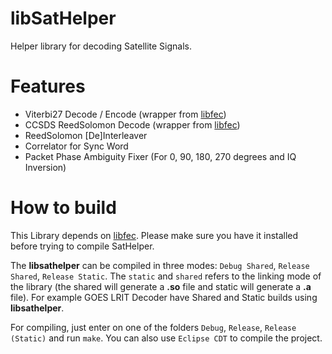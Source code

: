 libSatHelper
==================

Helper library for decoding Satellite Signals.

Features
=========

*   Viterbi27 Decode / Encode (wrapper from [libfec](https://github.com/quiet/libfec))
*   CCSDS ReedSolomon Decode (wrapper from [libfec](https://github.com/quiet/libfec))
*   ReedSolomon [De]Interleaver
*   Correlator for Sync Word
*   Packet Phase Ambiguity Fixer (For 0, 90, 180, 270 degrees and IQ Inversion)

How to build
============

This Library depends on [libfec](https://github.com/quiet/libfec). Please make sure you have it installed before trying to compile SatHelper.

The **libsathelper** can be compiled in three modes: `Debug Shared`, `Release Shared`, `Release Static`. The `static` and `shared` refers to the linking mode of the library (the shared will generate a **.so** file and static will generate a **.a** file). For example GOES LRIT Decoder have Shared and Static builds using **libsathelper**.

For compiling, just enter on one of the folders `Debug`, `Release`, `Release (Static)` and run `make`. You can also use `Eclipse CDT` to compile the project.